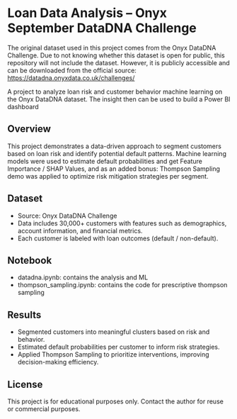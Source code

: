 # Loan Data Analysis – Onyx September DataDNA Challenge
The original dataset used in this project comes from the Onyx DataDNA Challenge.
Due to not knowing whether this dataset is open for public, this repository will not include the dataset.
However, it is publicly accessible and can be downloaded from the official source: https://datadna.onyxdata.co.uk/challenges/

A project to analyze loan risk and customer behavior machine learning on the Onyx DataDNA dataset. The insight then can be used to build a Power BI dashboard

## Overview
This project demonstrates a data-driven approach to segment customers based on loan risk and identify potential default patterns. Machine learning models were used to estimate default probabilities and get Feature Importance / SHAP Values, and as an added bonus: Thompson Sampling demo was applied to optimize risk mitigation strategies per segment.

## Dataset
- Source: Onyx DataDNA Challenge  
- Data includes 30,000+ customers with features such as demographics, account information, and financial metrics.  
- Each customer is labeled with loan outcomes (default / non-default).

## Notebook
- datadna.ipynb: contains the analysis and ML
- thompson_sampling.ipynb: contains the code for prescriptive thompson sampling

## Results
- Segmented customers into meaningful clusters based on risk and behavior.  
- Estimated default probabilities per customer to inform risk strategies.  
- Applied Thompson Sampling to prioritize interventions, improving decision-making efficiency.

## License
This project is for educational purposes only. Contact the author for reuse or commercial purposes.
